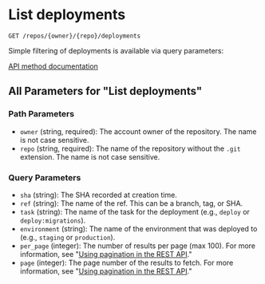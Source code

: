 # List deployments

`GET /repos/{owner}/{repo}/deployments`

Simple filtering of deployments is available via query parameters:

[API method documentation](https://docs.github.com/rest/deployments/deployments#list-deployments)

## All Parameters for "List deployments"

### Path Parameters

- `owner` (string, required): The account owner of the repository. The name is not case sensitive.
- `repo` (string, required): The name of the repository without the `.git` extension. The name is not case sensitive.
### Query Parameters

- `sha` (string): The SHA recorded at creation time.
- `ref` (string): The name of the ref. This can be a branch, tag, or SHA.
- `task` (string): The name of the task for the deployment (e.g., `deploy` or `deploy:migrations`).
- `environment` (string): The name of the environment that was deployed to (e.g., `staging` or `production`).
- `per_page` (integer): The number of results per page (max 100). For more information, see "[Using pagination in the REST API](https://docs.github.com/rest/using-the-rest-api/using-pagination-in-the-rest-api)."
- `page` (integer): The page number of the results to fetch. For more information, see "[Using pagination in the REST API](https://docs.github.com/rest/using-the-rest-api/using-pagination-in-the-rest-api)."